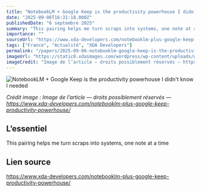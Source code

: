 ```yaml
---
title: "NotebookLM + Google Keep is the productivity powerhouse I didn't know I needed"
date: "2025-09-06T16:31:18.000Z"
publishedDate: "6 septembre 2025"
summary: "This pairing helps me turn scraps into systems, one note at a time"
importance: ""
sourceUrl: "https://www.xda-developers.com/notebooklm-plus-google-keep-productivity-powerhouse/"
tags: ["France", "Actualité", "XDA Developers"]
permalink: "/papers/2025-09-06-notebooklm-google-keep-is-the-productivity-powerhouse-i-didnt-know-i-needed"
imageUrl: "https://static0.xdaimages.com/wordpress/wp-content/uploads/wm/2025/09/notebooklm-and-google-keep-displayed-on-desktop-pc-lamp-and-lego-in-view.jpeg?w=1600&h=900&fit=crop"
imageCredit: "Image de l’article — droits possiblement réservés — https://www.xda-developers.com/notebooklm-plus-google-keep-productivity-powerhouse/"
---
```


![NotebookLM + Google Keep is the productivity powerhouse I didn't know I needed](https://static0.xdaimages.com/wordpress/wp-content/uploads/wm/2025/09/notebooklm-and-google-keep-displayed-on-desktop-pc-lamp-and-lego-in-view.jpeg?w=1600&h=900&fit=crop)

*Crédit image : Image de l’article — droits possiblement réservés — https://www.xda-developers.com/notebooklm-plus-google-keep-productivity-powerhouse/*

## L’essentiel

This pairing helps me turn scraps into systems, one note at a time

## Lien source

https://www.xda-developers.com/notebooklm-plus-google-keep-productivity-powerhouse/
